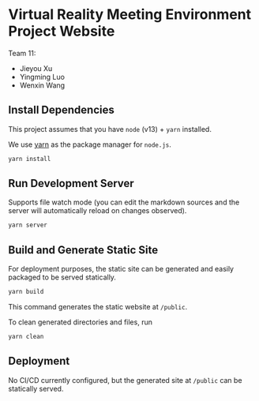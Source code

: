 # Virtual Reality Meeting Environment Project Website

Team 11:

- Jieyou Xu
- Yingming Luo
- Wenxin Wang

## Install Dependencies

This project assumes that you have `node` (v13) + `yarn` installed.

We use [yarn](https://yarnpkg.com/lang/en/) as the package manager for 
`node.js`.

```bash
yarn install
```

## Run Development Server

Supports file watch mode (you can edit the markdown sources and the server will
automatically reload on changes observed).

```bash
yarn server
```

## Build and Generate Static Site

For deployment purposes, the static site can be generated and easily packaged
to be served statically.

```bash
yarn build
```

This command generates the static website at `/public`.

To clean generated directories and files, run

```bash
yarn clean
```

## Deployment

No CI/CD currently configured, but the generated site at `/public` can be
statically served.
